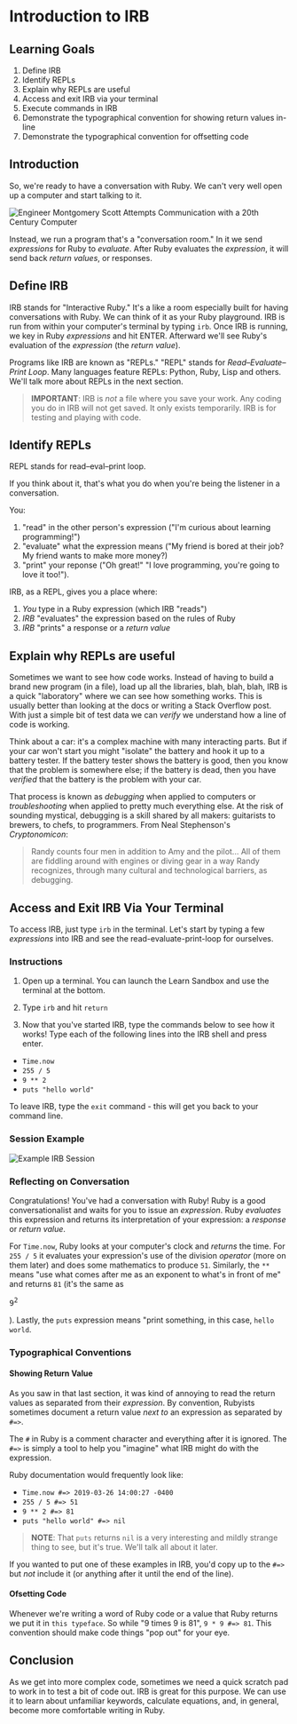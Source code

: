 # Introduction to IRB

## Learning Goals

1. Define IRB
2. Identify REPLs
3. Explain why REPLs are useful
4. Access and exit IRB via your terminal
5. Execute commands in IRB
6. Demonstrate the typographical convention for showing return values in-line
7. Demonstrate the typographical convention for offsetting code

## Introduction

So, we're ready to have a conversation with Ruby. We can't very well open up a
computer and start talking to it.

![Engineer Montgomery Scott Attempts Communication with a 20th Century
Computer](https://media.giphy.com/media/3o7btVRbshbbaC8Ygg/source.gif)

Instead, we run a program that's a "conversation room." In it we send _expressions_ for
Ruby to _evaluate_. After Ruby evaluates the _expression_, it will send back
_return values_, or responses.

## Define IRB

IRB stands for "Interactive Ruby." It's a like a room especially built for
having conversations with Ruby. We can think of it as your Ruby playground.
IRB is run from within your computer's terminal by typing `irb`. Once IRB is
running, we key in Ruby _expressions_ and hit ENTER. Afterward we'll see Ruby's
evaluation of the _expression_ (the _return value_).

Programs like IRB are known as "REPLs." "REPL" stands for _Read–Evaluate–Print
Loop_. Many languages feature REPLs: Python, Ruby, Lisp and others. We'll talk
more about REPLs in the next section.

> **IMPORTANT**: IRB is _not_ a file where you save your work. Any coding you
> do in IRB will not get saved. It only exists temporarily. IRB is for testing
> and playing with code.

## Identify REPLs

REPL stands for read–eval–print loop.

If you think about it, that's what you do when you're being the listener in a
conversation.

You:

1. "read" in the other person's expression ("I'm curious about learning programming!")
2. "evaluate" what the expression means ("My friend is bored at their job? My friend wants to make more money?)
3. "print" your reponse ("Oh great!" "I love programming, you're going to love it too!").

IRB, as a REPL, gives you a place where:

1. _You_ type in a Ruby expression (which IRB "reads")
2. _IRB_ "evaluates" the expression based on the rules of Ruby
3. _IRB_ "prints" a response or a _return value_

## Explain why REPLs are useful

Sometimes we want to see how code works. Instead of having to build a brand new
program (in a file), load up all the libraries, blah, blah, blah, IRB is a
quick "laboratory" where we can see how something works. This is usually better
than looking at the docs or writing a Stack Overflow post. With just a simple
bit of test data we can _verify_ we understand how a line of code is working.

Think about a car: it's a complex machine with many interacting parts. But if
your car won't start you might "isolate" the battery and hook it up to a
battery tester. If the battery tester shows the battery is good, then you know
that the problem is somewhere else; if the battery is dead, then you have
_verified_ that the battery is the problem with your car.

That process is known as _debugging_ when applied to computers or
_troubleshooting_ when applied to pretty much everything else. At the risk of
sounding mystical, debugging is a skill shared by all makers: guitarists to
brewers, to chefs, to programmers. From Neal Stephenson's _Cryptonomicon_:

> Randy counts four men in addition to Amy and the pilot...  All of them are
> fiddling around with engines or diving gear in a way Randy recognizes,
> through many cultural and technological barriers, as debugging.

## Access and Exit IRB Via Your Terminal

To access IRB, just type `irb` in the terminal. Let's start by typing a few
_expressions_ into IRB and see the read-evaluate-print-loop for ourselves.

### Instructions

1. Open up a terminal. You can launch the Learn Sandbox and use the terminal at
   the bottom.

2. Type `irb` and hit `return`

3. Now that you've started IRB, type the commands below to see how it works!
   Type each of the following lines into the IRB shell and press enter.

- `Time.now`
- `255 / 5`
- `9 ** 2`
- `puts "hello world"`

To leave IRB, type the `exit` command - this will get you back to your command line.

### Session Example

![Example IRB
Session](https://curriculum-content.s3.amazonaws.com/programming-univbasics/irb-readme/irb-readme.gif)

### Reflecting on Conversation

Congratulations! You've had a conversation with Ruby! Ruby is a good
conversationalist and waits for you to issue an _expression_. Ruby _evaluates_
this expression and returns its interpretation of your expression: a _response_
or _return value_.

For `Time.now`, Ruby looks at your computer's clock and _returns_ the time. For
`255 / 5` it evaluates your expression's use of the division _operator_ (more
on them later) and does some mathematics to produce `51`. Similarly, the `**`
means "use what comes after me as an exponent to what's in front of me" and
returns `81` (it's the same as <pre>9<sup>2</sup></pre>).  Lastly, the `puts`
expression means "print something, in this case, `hello world`.

### Typographical Conventions

#### Showing Return Value

As you saw in that last section, it was kind of annoying to read the return
values as separated from their _expression_. By convention, Rubyists sometimes
document a return value _next to_ an expression as separated by `#=>`.

The `#` in Ruby is a comment character and everything after it is ignored. The
`#=>` is simply a tool to help you "imagine" what IRB might do with the
expression.

Ruby documentation would frequently look like:

- `Time.now #=> 2019-03-26 14:00:27 -0400`
- `255 / 5 #=> 51`
- `9 ** 2 #=> 81`
- `puts "hello world" #=> nil`

> **NOTE**: That `puts` returns `nil` is a very interesting and mildly strange
> thing to see, but it's true. We'll talk all about it later.

If you wanted to put one of these examples in IRB, you'd copy up to the `#=>`
but _not_ include it (or anything after it until the end of the line).

#### Ofsetting Code

Whenever we're writing a word of Ruby code or a value that Ruby returns we put
it in `this typeface`. So while "9 times 9 is 81", `9 * 9 #=> 81`. This
convention should make code things "pop out" for your eye.

## Conclusion

As we get into more complex code, sometimes we need a quick scratch pad to work
in to test a bit of code out. IRB is great for this purpose. We can use it to
learn about unfamiliar keywords, calculate equations, and, in general, become
more comfortable writing in Ruby.
